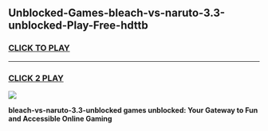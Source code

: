 
## Unblocked-Games-bleach-vs-naruto-3.3-unblocked-Play-Free-hdttb
<h3>
<a href="https://premium76.site?title=bleach-vs-naruto-3.3-unblocked&ref=23A">CLICK TO PLAY</a></h3>
<hr>

<h3>
<a href="https://premium76.site?title=bleach-vs-naruto-3.3-unblocked&ref=23A">CLICK 2 PLAY</a>
  
</h3>

<a href="https://premium76.site?title=bleach-vs-naruto-3.3-unblocked&ref=23A"><img src="https://clearcache.store/games.png"></a>


**bleach-vs-naruto-3.3-unblocked games unblocked: Your Gateway to Fun and Accessible Online Gaming**
